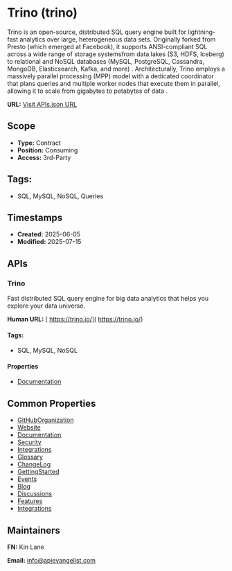 # Trino (trino)
Trino is an open-source, distributed SQL query engine built for lightning-fast analytics over large, heterogeneous data sets. Originally forked from Presto (which emerged at Facebook), it supports ANSI-compliant SQL across a wide range of storage systemsfrom data lakes (S3, HDFS, Iceberg) to relational and NoSQL databases (MySQL, PostgreSQL, Cassandra, MongoDB, Elasticsearch, Kafka, and more) . Architecturally, Trino employs a massively parallel processing (MPP) model with a dedicated coordinator that plans queries and multiple worker nodes that execute them in parallel, allowing it to scale from gigabytes to petabytes of data .

**URL:** [Visit APIs.json URL](https://raw.githubusercontent.com/api-evangelist/trino/refs/heads/main/apis.yml)

## Scope

- **Type:** Contract 
- **Position:** Consuming 
- **Access:** 3rd-Party 

## Tags:

 - SQL, MySQL, NoSQL, Queries

## Timestamps

- **Created:** 2025-06-05 
- **Modified:** 2025-07-15 

## APIs

### Trino
Fast distributed SQL query engine for big data analytics that helps you explore your data universe. 

**Human URL:** [ https://trino.io/]( https://trino.io/)


#### Tags:

 - SQL, MySQL, NoSQL

#### Properties

- [Documentation]( https://trino.io/)

## Common Properties

- [GitHubOrganization](https://github.com/trinodb)
- [Website](https://trino.io/)
- [Documentation](https://trino.io/docs/current/)
- [Security](https://trino.io/docs/current/security.html)
- [Integrations](https://trino.io/docs/current/connector.html)
- [Glossary](https://trino.io/docs/current/glossary.html)
- [ChangeLog](https://trino.io/docs/current/release.html)
- [GettingStarted](https://trino.io/download)
- [Events](https://trino.io/community#events)
- [Blog](https://trino.io/blog/)
- [Discussions](https://trino.io/community)
- [Features](undefined)
- [Integrations](undefined)

## Maintainers

**FN:** Kin Lane

**Email:** info@apievangelist.com

